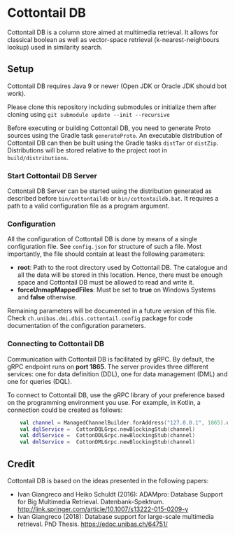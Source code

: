 # Cottontail DB
Cottontail DB is a column store aimed at multimedia retrieval. It allows for classical boolean as well as vector-space retrieval (k-nearest-neighbours lookup) used in similarity search.

## Setup
Cottontail DB requires Java 9 or newer (Open JDK or Oracle JDK should bot work).

Please clone this repository including submodules or initialize them after cloning using `git submodule update --init --recursive`

Before executing or building Cottontail DB, you need to generate Proto sources using the Gradle task `generateProto`. An executable distribution of Cottontail DB can then be built using the 
Gradle tasks `distTar` or `distZip`. Distributions will be stored relative to the project root in `build/distributions`.

### Start Cottontail DB Server
Cottontail DB Server can be started using the distribution generated as described before `bin/cottontaildb` or `bin/cottontaildb.bat`. It requires a path to a valid configuration file as a program argument.

### Configuration
All the configuration of Cottontail DB is done by means of a single configuration file. See `config.json` for structure of such a file. Most importantly, the file should contain at least the following
parameters:

* __root__: Path to the root directory used by Cottontail DB. The catalogue and all the data will be stored in this location. Hence, there must be enough space and Cottontail DB must be allowed to read and write it.
* __forceUnmapMappedFiles__: Must be set to __true__ on Windows Systems and __false__ otherwise.

Remaining parameters will be documented in a future version of this file. Check `ch.unibas.dmi.dbis.cottontail.config` package for code documentation of the configuration parameters.

### Connecting to Cottontail DB
Communication with Cottontail DB is facilitated by gRPC. By default, the gRPC endpoint runs on __port 1865__. The server provides three different services: one for data definition (DDL), one for
data management (DML) and one for queries (DQL).

To connect to Cottontail DB, use the gRPC library of your preference based on the programming environment you use. For example, in Kotlin, a connection could be created as follows:

```kotlin
    val channel = ManagedChannelBuilder.forAddress("127.0.0.1", 1865).usePlaintext().build()
    val dqlService =  CottonDQLGrpc.newBlockingStub(channel)
    val ddlService =  CottonDDLGrpc.newBlockingStub(channel)
    val dmlService =  CottonDMLGrpc.newBlockingStub(channel)
```

## Credit
Cottontail DB is based on the ideas presented in the following papers:

- Ivan Giangreco and Heiko Schuldt (2016): ADAMpro: Database Support for Big Multimedia Retrieval. Datenbank-Spektrum.
http://link.springer.com/article/10.1007/s13222-015-0209-y
- Ivan Giangreco (2018): Database support for large-scale multimedia retrieval. PhD Thesis. https://edoc.unibas.ch/64751/
